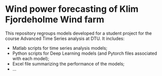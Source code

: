 # Wind power forecasting of Klim Fjordeholme Wind farm

This repository regroups models developed for a student project for the course Advanced Time Series analysis at DTU.
It includes:
- Matlab scripts for time series analysis models;
- Python scripts for Deep Learning models (and Pytorch files associated with each model);
- Excel file summarizing the performance of the models;
- ...
